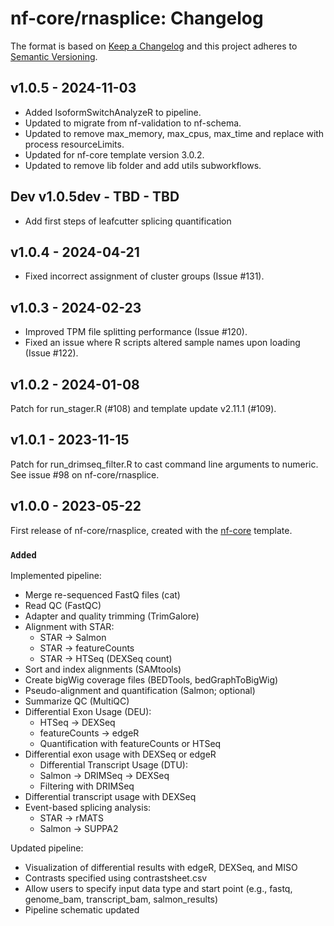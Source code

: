 # nf-core/rnasplice: Changelog

The format is based on [Keep a Changelog](https://keepachangelog.com/en/1.0.0/)
and this project adheres to [Semantic Versioning](https://semver.org/spec/v2.0.0.html).

## v1.0.5 - 2024-11-03

- Added IsoformSwitchAnalyzeR to pipeline.
- Updated to migrate from nf-validation to nf-schema.
- Updated to remove max_memory, max_cpus, max_time and replace with process resourceLimits.
- Updated for nf-core template version 3.0.2.
- Updated to remove lib folder and add utils subworkflows.
## Dev v1.0.5dev - TBD - TBD

- Add first steps of leafcutter splicing quantification

## v1.0.4 - 2024-04-21

- Fixed incorrect assignment of cluster groups (Issue #131).

## v1.0.3 - 2024-02-23

- Improved TPM file splitting performance (Issue #120).
- Fixed an issue where R scripts altered sample names upon loading (Issue #122).

## v1.0.2 - 2024-01-08

Patch for run_stager.R (#108) and template update v2.11.1 (#109).

## v1.0.1 - 2023-11-15

Patch for run_drimseq_filter.R to cast command line arguments to numeric. See issue #98 on nf-core/rnasplice.

## v1.0.0 - 2023-05-22

First release of nf-core/rnasplice, created with the [nf-core](https://nf-co.re/) template.

### `Added`

Implemented pipeline:

- Merge re-sequenced FastQ files (cat)
- Read QC (FastQC)
- Adapter and quality trimming (TrimGalore)
- Alignment with STAR:
  - STAR -> Salmon
  - STAR -> featureCounts
  - STAR -> HTSeq (DEXSeq count)
- Sort and index alignments (SAMtools)
- Create bigWig coverage files (BEDTools, bedGraphToBigWig)
- Pseudo-alignment and quantification (Salmon; optional)
- Summarize QC (MultiQC)
- Differential Exon Usage (DEU):
  - HTSeq -> DEXSeq
  - featureCounts -> edgeR
  - Quantification with featureCounts or HTSeq
- Differential exon usage with DEXSeq or edgeR
  - Differential Transcript Usage (DTU):
  - Salmon -> DRIMSeq -> DEXSeq
  - Filtering with DRIMSeq
- Differential transcript usage with DEXSeq
- Event-based splicing analysis:
  - STAR -> rMATS
  - Salmon -> SUPPA2

Updated pipeline:

- Visualization of differential results with edgeR, DEXSeq, and MISO
- Contrasts specified using contrastsheet.csv
- Allow users to specify input data type and start point (e.g., fastq, genome_bam, transcript_bam, salmon_results)
- Pipeline schematic updated
